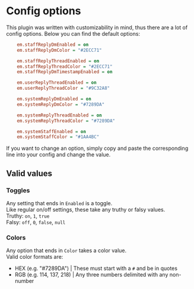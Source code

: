 # Config options
This plugin was written with customizability in mind, thus there are a lot of config options.
Below you can find the default options:
```ini
    em.staffReplyDmEnabled = on
    em.staffReplyDmColor = "#2ECC71"

    em.staffReplyThreadEnabled = on
    em.staffReplyThreadColor = "#2ECC71"
    em.staffReplyDmTimestampEnabled = on

    em.userReplyThreadEnabled = on
    em.userReplyThreadColor = "#9C32A8"

    em.systemReplyDmEnabled = on
    em.systemReplyDmColor = "#7289DA"

    em.systemReplyThreadEnabled = on
    em.systemReplyThreadColor = "#7289DA"

    em.systemStaffEnabled = on
    em.systemStaffColor = "#1AA4BC"
```
If you want to change an option, simply copy and paste the corresponding line into your config and change the value.

## Valid values
### Toggles
Any setting that ends in `Enabled` is a toggle.  
Like regular on/off settings, these take any truthy or falsy values.  
Truthy: `on`, `1`, `true`  
Falsy: `off`, `0`, `false`, `null`

### Colors
Any option that ends in `Color` takes a color value.  
Valid color formats are:
- HEX (e.g. "#7289DA") | These must start with a `#` and be in quotes
- RGB (e.g. 114, 137, 218) | Any three numbers delimited with any non-number
